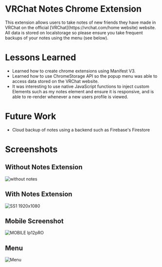 # VRChat Notes Chrome Extension

<p>This extension allows users to take notes of new friends they have made in VRChat on the official [VRChat](https://vrchat.com/home website) website. All data is stored on localstorage so please ensure you take frequent backups of your notes using the menu (see below).</p>

# Lessons Learned
- Learned how to create chrome extensions using Manifest V3.
- Learned how to use ChromeStorage API so the popup menu was able to access data stored on the VRChat website.
- It was interesting to use native JavaScript functions to inject custom Elements such as my notes element and ensure it is responsive, and is able to re-render whenever a new users profile is viewed.

# Future Work
- Cloud backup of notes using a backend such as Firebase's Firestore

# Screenshots

## Without Notes Extension

![without notes](https://user-images.githubusercontent.com/55749172/175988161-fd88866a-495a-4f3c-b781-27f4d9be4fe5.png)

## With Notes Extension

![SS1 1920x1080](https://user-images.githubusercontent.com/55749172/175988180-531fe311-6cf1-4075-9067-2618d2402629.png)

## Mobile Screenshot
![MOBILE Ip12pRO](https://user-images.githubusercontent.com/55749172/175988191-6527485b-4e24-4d6b-acbd-029f5477bccd.png)

## Menu
![Menu](https://user-images.githubusercontent.com/55749172/175988108-1c9ee36a-30e5-4da4-8dd0-3c79b5d67b3c.png)
